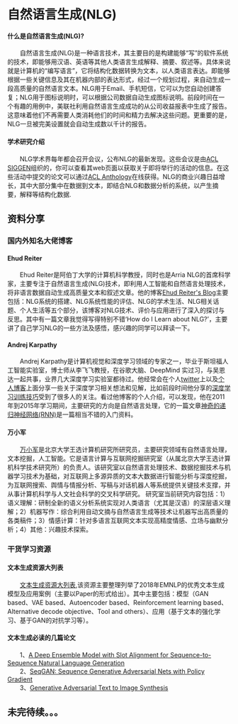 # 自然语言生成(NLG)
#### **什么是自然语言生成(NLG)?**<br>
&ensp;&ensp;&ensp;&ensp;自然语言生成(NLG)是一种语言技术，其主要目的是构建能够“写”的软件系统的技术，即能够用汉语、英语等其他人类语言生成解释、摘要、叙述等。具体来说就是计算机的“编写语言”，它将结构化数据转换为文本，以人类语言表达。即能够根据一些关键信息及其在机器内部的表达形式，经过一个规划过程，来自动生成一段高质量的自然语言文本。NLG用于Email、手机短信，它可以为您自动创建答复；NLG用于图标说明时，可以根据公司数据自动生成图标说明。前段时间在一个有趣的用例中，美联社利用自然语言生成成功的从公司收益报表中生成了报告。这意味着他们不再需要人类消耗他们的时间和精力去解决这些问题。更重要的是，NLG一旦被完美设置就会自动生成数以千计的报告。<br>

#### **学术研究介绍**<br>
&ensp;&ensp;&ensp;&ensp;NLG学术界每年都会召开会议，公布NLG的最新发现。这些会议是由[ACL SIGGEN](https://aclweb.org/aclwiki/SIGGEN)组织的，你可以查看其web页面以获取关于即将举行的活动的信息。在这些活动中提交的论文可以通过[ACL Anthology](https://www.aclweb.org/anthology/)在线获得。NLG的商业兴趣日益增长，其中大部分集中在数据到文本，即结合NLG和数据分析的系统，以产生摘要，解释等结构化数据.<br>
    
## 资料分享
### 国内外知名大佬博客
#### **Ehud Reiter** 
&ensp;&ensp;&ensp;&ensp;Ehud Reiter是阿伯丁大学的计算机科学教授，同时也是Arria NLG的首席科学家，主要专注于自然语言生成(NLG)技术，即利用人工智能和自然语言处理技术，将非语言数据自动生成高质量文本和叙述文章。他的博客[Ehud Reiter's Blog](https://ehudreiter.com/blog-index/)主要包括：NLG系统的搭建、NLG系统性能的评估、NLG的学术生活、NLG相关话题、个人生活等五个部分，该博客对NLG技术、评价与应用进行了深入的探讨与反思。其中有一篇文章我觉得写得特别不错‘How do I Learn about NLG?’，主要讲了自己学习NLG的一些方法及感悟，感兴趣的同学可以拜读一下。<br>

#### **Andrej Karpathy**
&ensp;&ensp;&ensp;&ensp;Andrej Karpathy是计算机视觉和深度学习领域的专家之一，毕业于斯坦福人工智能实验室，博士师从李飞飞教授，在谷歌大脑、DeepMind 实过习，与吴恩达一起共事，业界几大深度学习实验室都待过。他经常会在个人[twitter]()上以及[个人博客](http://karpathy.github.io/)上面分享一些关于深度学习相关想法和见解，比如前段时间他分享的[深度学习训练技巧](http://karpathy.github.io/2019/04/25/recipe/)受到了很多人的关注。看过他博客的个人介绍，可以发现，他在2011年到2015年学习期间，主要研究的方向是自然语言处理，它的一篇文章[神奇的递归神经网络(RNN)](http://karpathy.github.io/2015/05/21/rnn-effectiveness/)是一篇相当不错的入门资料。

#### **万小军** 
&ensp;&ensp;&ensp;&ensp;[万小军](https://wanxiaojun.github.io/)是北京大学王选计算机研究所研究员，主要研究领域有自然语言处理，文本挖掘，人工智能。它是语言计算与互联网挖掘研究室（从属北京大学王选计算机科学技术研究所）的负责人。该研究室以自然语言处理技术、数据挖掘技术与机器学习技术为基础，对互联网上多源异质的文本大数据进行智能分析与深度挖掘，为互联网搜索、舆情与情报分析、写稿与对话机器人等系统提供关键技术支撑，并从事计算机科学与人文社会科学的交叉科学研究。 研究室当前研究内容包括：1）语义理解：研制全新的语义分析系统实现对人类语言（尤其是汉语）的深层语义理解；2）机器写作：综合利用自动文摘与自然语言生成等技术让机器写出高质量的各类稿件；3）情感计算：针对多语言互联网文本实现高精度情感、立场与幽默分析；4）其他：兴趣技术探索。<br>

### 干货学习资源
#### 文本生成资源大列表
&ensp;&ensp;&ensp;&ensp;[文本生成资源大列表](https://github.com/ChenChengKuan/awesome-text-generation),该资源主要整理列举了2018年EMNLP的优秀文本生成模型及应用案例（主要以Paper的形式给出）。其中主要包括：模型（GAN based、VAE based、Autoencoder based、Reinforcement learning based、Alternative decode objective、Tool and others）、应用（基于文本的强化学习、基于GAN的对抗学习等）。<br>

#### 文本生成必读的几篇论文
&ensp;&ensp;&ensp;&ensp;1、[A Deep Ensemble Model with Slot Alignment for Sequence-to-Sequence Natural Language Generation](https://arxiv.org/pdf/1805.06553.pdf)<br>
&ensp;&ensp;&ensp;&ensp;2、[SeqGAN: Sequence Generative Adversarial Nets with Policy Gradient](https://arxiv.org/pdf/1609.05473.pdf)<br>
&ensp;&ensp;&ensp;&ensp;3、[Generative Adversarial Text to Image Synthesis](https://arxiv.org/pdf/1605.05396.pdf)<br>

## 未完待续。。。


